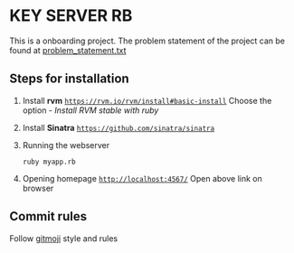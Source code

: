 # KEY SERVER RB

This is a onboarding project. The problem statement of the project can be found at [problem_statement.txt](https://github.com/tushar2289/key-server-rb/blob/master/problem_statement.txt)

## Steps for installation

1. Install **rvm**
   [`https://rvm.io/rvm/install#basic-install`](https://rvm.io/rvm/install#basic-install)
   Choose the option - _Install RVM stable with ruby_

2. Install **Sinatra**
   [`https://github.com/sinatra/sinatra`](https://github.com/sinatra/sinatra)

3. Running the webserver

   ```
   ruby myapp.rb
   ```

4. Opening homepage
   [`http://localhost:4567/`](http://localhost:4567/)
   Open above link on browser

## Commit rules

Follow [gitmoji](https://github.com/carloscuesta/gitmoji) style and rules
